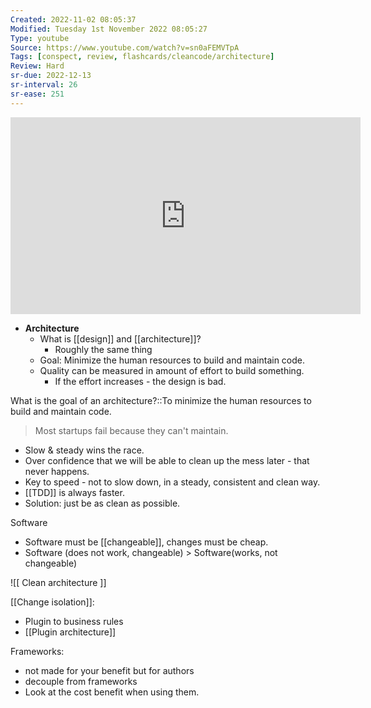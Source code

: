 ```yaml
---
Created: 2022-11-02 08:05:37
Modified: Tuesday 1st November 2022 08:05:27
Type: youtube
Source: https://www.youtube.com/watch?v=sn0aFEMVTpA
Tags: [conspect, review, flashcards/cleancode/architecture]
Review: Hard
sr-due: 2022-12-13
sr-interval: 26
sr-ease: 251
---
```


<iframe width="560" height="315" src="https://www.youtube-nocookie.com/embed/sn0aFEMVTpA" title="YouTube video player" frameborder="0" allow="accelerometer; autoplay; clipboard-write; encrypted-media; gyroscope; picture-in-picture" allowfullscreen></iframe>

-   **Architecture**
    -   What is [[design]] and [[architecture]]?
        -   Roughly the same thing
    -   Goal: Minimize the human resources to build and maintain code.
    -   Quality can be measured in amount of effort to build something.
        -   If the effort increases - the design is bad.

What is the goal of an architecture?::To minimize the human resources to build and maintain code.
<!--SR:!2022-11-05,4,270-->

> Most startups fail because they can't maintain.

-   Slow & steady wins the race.
-   Over confidence that we will be able to clean up the mess later - that never happens.
-   Key to speed - not to slow down, in a steady, consistent and clean way.
-   [[TDD]] is always faster.
-   Solution: just be as clean as possible.

Software

-   Software must be [[changeable]], changes must be cheap.
-   Software (does not work, changeable) > Software(works, not changeable)

![[ Clean architecture ]]

[[Change isolation]]:

-   Plugin to business rules
-   [[Plugin architecture]]

Frameworks:

-   not made for your benefit but for authors
-   decouple from frameworks
-   Look at the cost benefit when using them.